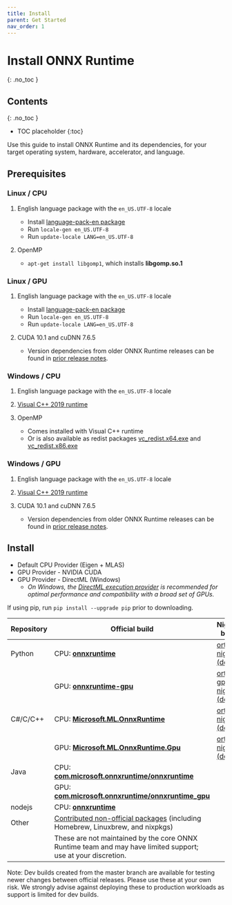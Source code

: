 ```yaml
---
title: Install
parent: Get Started
nav_order: 1
---
```


# Install ONNX Runtime
{: .no_toc }

## Contents
{: .no_toc }

* TOC placeholder
{:toc}

Use this guide to install ONNX Runtime and its dependencies, for your target operating system, hardware, accelerator, and language.

## Prerequisites

### Linux / CPU

1. English language package with the `en_US.UTF-8` locale

    * Install [language-pack-en package](https://packages.ubuntu.com/search?keywords=language-pack-en)
    * Run `locale-gen en_US.UTF-8`
    * Run `update-locale LANG=en_US.UTF-8`

2. OpenMP

   * `apt-get install libgomp1`, which installs **libgomp.so.1**

### Linux / GPU

1. English language package with the `en_US.UTF-8` locale

    * Install [language-pack-en package](https://packages.ubuntu.com/search?keywords=language-pack-en)
    * Run `locale-gen en_US.UTF-8`
    * Run `update-locale LANG=en_US.UTF-8`

2. CUDA 10.1 and cuDNN 7.6.5

    * Version dependencies from older ONNX Runtime releases can be found in [prior release notes](https://github.com/microsoft/onnxruntime/releases).

### Windows / CPU

1. English language package with the `en_US.UTF-8` locale

2. [Visual C++ 2019 runtime](https://support.microsoft.com/en-us/help/2977003/the-latest-supported-visual-c-downloads)

3. OpenMP
    * Comes installed with Visual C++ runtime
    * Or is also available as redist packages [vc_redist.x64.exe](https://aka.ms/vs/16/release/vc_redist.x64.exe) and [vc_redist.x86.exe](https://aka.ms/vs/16/release/vc_redist.x86.exe)
  
### Windows / GPU

1. English language package with the `en_US.UTF-8` locale

2. [Visual C++ 2019 runtime](https://support.microsoft.com/en-us/help/2977003/the-latest-supported-visual-c-downloads)

3. CUDA 10.1 and cuDNN 7.6.5
    * Version dependencies from older ONNX Runtime releases can be found in [prior release notes](https://github.com/microsoft/onnxruntime/releases).

## Install

* Default CPU Provider (Eigen + MLAS)
* GPU Provider - NVIDIA CUDA
* GPU Provider - DirectML (Windows)
  * *On Windows, the [DirectML execution provider](https://github.com/microsoft/onnxruntime/tree/master/docs/execution_providers/DirectML-ExecutionProvider.md) is recommended for optimal performance and compatibility with a broad set of GPUs.*

If using pip, run `pip install --upgrade pip` prior to downloading.

|Repository|Official build|Nightly build|
|---|---|---|
|Python|CPU: [**onnxruntime**](https://pypi.org/project/onnxruntime)| [ort-nightly (dev)](https://test.pypi.org/project/ort-nightly)|
||GPU: [**onnxruntime-gpu**](https://pypi.org/project/onnxruntime-gpu) | [ort-gpu-nightly (dev)](https://test.pypi.org/project/ort-gpu-nightly)|
|C#/C/C++|CPU: [**Microsoft.ML.OnnxRuntime**](https://www.nuget.org/packages/Microsoft.ML.OnnxRuntime) | [ort-nightly (dev)](https://aiinfra.visualstudio.com/PublicPackages/_packaging?_a=feed&feed=ORT-Nightly)|
||GPU: [**Microsoft.ML.OnnxRuntime.Gpu**](https://www.nuget.org/packages/Microsoft.ML.OnnxRuntime.gpu)|[ort-nightly (dev)](https://aiinfra.visualstudio.com/PublicPackages/_packaging?_a=feed&feed=ORT-Nightly)|
|Java|CPU: [**com.microsoft.onnxruntime/onnxruntime**](https://search.maven.org/artifact/com.microsoft.onnxruntime/onnxruntime)|
||GPU: [**com.microsoft.onnxruntime/onnxruntime_gpu**](https://search.maven.org/artifact/com.microsoft.onnxruntime/onnxruntime_gpu)|
|nodejs|CPU: [**onnxruntime**](https://www.npmjs.com/package/onnxruntime)|
|Other|[Contributed non-official packages](https://docs.microsoft.com/en-us/windows/ai/windows-ml/get-started-uwp) (including Homebrew, Linuxbrew, and nixpkgs)|
||These are not maintained by the core ONNX Runtime team and may have limited support; use at your discretion.|

Note: Dev builds created from the master branch are available for testing newer changes between official releases. Please use these at your own risk. We strongly advise against deploying these to production workloads as support is limited for dev builds.

